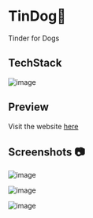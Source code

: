 # TinDog🐶
Tinder for Dogs

## TechStack
![image](https://user-images.githubusercontent.com/84740041/209439400-12582415-5869-449a-adf8-6ee67f14c22e.png)

## Preview
Visit the website <a href='https://anshkapoor16.github.io/TinDog/'>here</a>

## Screenshots 📷
![image](https://user-images.githubusercontent.com/84740041/209438907-02dcf258-d096-4fd1-9fc2-05198c05e961.png)

![image](https://user-images.githubusercontent.com/84740041/209439336-805154e7-4b60-40de-934f-64028d8f5497.png)

![image](https://user-images.githubusercontent.com/84740041/209439198-1938e544-8fa5-4ff5-ad8a-7b21815085d8.png)



